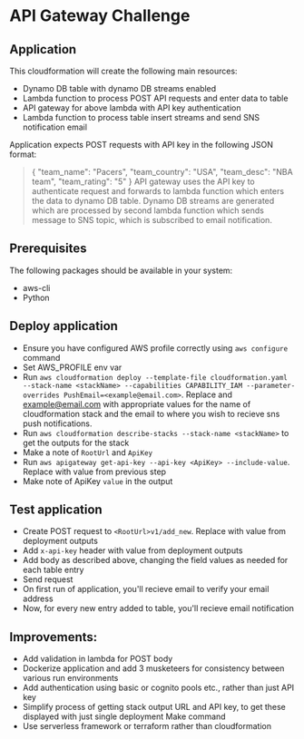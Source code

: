 # API Gateway Challenge

## Application
This cloudformation will create the following main resources:
- Dynamo DB table with dynamo DB streams enabled
- Lambda function to process POST API requests and enter data to table
- API gateway for above lambda with API key authentication
- Lambda function to process table insert streams and send SNS notification email

Application expects POST requests with API key in the following JSON format:
>{ 
>	"team_name": "Pacers", 
>	"team_country": "USA", 
>	"team_desc": "NBA team",
>	"team_rating": "5"
>}
API gateway uses the API key to authenticate request and forwards to lambda function which enters the data to dynamo DB table. Dynamo DB streams are generated which are processed by second lambda function which sends message to SNS topic, which is subscribed to email notification. 

## Prerequisites
The following packages should be available in your system:
- aws-cli
- Python

## Deploy application
- Ensure you have configured AWS profile correctly using `aws configure` command
- Set AWS_PROFILE env var
- Run `aws cloudformation deploy --template-file cloudformation.yaml --stack-name <stackName> --capabilities CAPABILITY_IAM --parameter-overrides PushEmail=<example@email.com>`. Replace <stackName> and <example@email.com> with appropriate values for the name of cloudformation stack and the email to where you wish to recieve sns push notifications.
- Run `aws cloudformation describe-stacks --stack-name <stackName>` to get the outputs for the stack
- Make a note of `RootUrl` and `ApiKey`
- Run `aws apigateway get-api-key --api-key <ApiKey> --include-value`. Replace <ApiKey> with value from previous step
- Make note of ApiKey `value` in the output

## Test application
- Create POST request to `<RootUrl>v1/add_new`. Replace <RootUrl> with value from deployment outputs
- Add `x-api-key` header with value from deployment outputs
- Add body as described above, changing the field values as needed for each table entry
- Send request
- On first run of application, you'll recieve email to verify your email address
- Now, for every new entry added to table, you'll recieve email notification

## Improvements:
- Add validation in lambda for POST body
- Dockerize application and add 3 musketeers for consistency between various run environments
- Add authentication using basic or cognito pools etc., rather than just API key
- Simplify process of getting stack output URL and API key, to get these displayed with just single deployment Make command
- Use serverless framework or terraform rather than cloudformation
